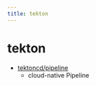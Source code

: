 ```yaml
---
title: tekton
---
```


# tekton

- [tektoncd/pipeline](https://github.com/tektoncd/pipeline)
  - cloud-native Pipeline
